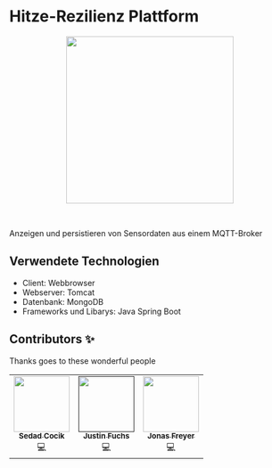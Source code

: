 # Hitze-Rezilienz Plattform

<p align="center">
    <img src="https://cdn.pixabay.com/photo/2019/06/23/15/42/thermometer-4294021__340.jpg" height="300px">
</p>

&nbsp;

Anzeigen und persistieren von Sensordaten aus einem MQTT-Broker

## Verwendete Technologien

- Client: Webbrowser
- Webserver: Tomcat
- Datenbank: MongoDB
- Frameworks und Libarys: Java Spring Boot

## Contributors ✨

Thanks goes to these wonderful people

<!-- ALL-CONTRIBUTORS-LIST:START - Do not remove or modify this section -->
<!-- prettier-ignore-start -->
<!-- markdownlint-disable -->
<table>
  <tr>
    <td align="center"><a href="https://github.com/sejinsjn"><img src="https://avatars.githubusercontent.com/u/76414770?v=4" width="100px;" alt=""/><br /><sub><b>Sedad Cocik</b></sub></a><br /> 💻</td>
    <td align="center"><a href=""><img src="" width="100px;" alt=""/><br /><sub><b>Justin Fuchs</b></sub></a><br />💻</td>
      <td align="center"><a href="https://github.com/Jfreyer99"><img src="https://avatars.githubusercontent.com/u/66331634?v=4" width="100px;" alt=""/><br /><sub><b>Jonas Freyer</b></sub></a><br />💻</td>
  </tr>
</table>

<!-- markdownlint-enable -->
<!-- prettier-ignore-end -->
<!-- ALL-CONTRIBUTORS-LIST:END -->
